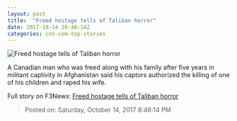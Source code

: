 ```yaml
---
layout: post
title:  "Freed hostage tells of Taliban horror"
date: 2017-10-14 20:48:14Z
categories: cnn-com-top-stories
---
```


![Freed hostage tells of Taliban horror](http://cdn.cnn.com/cnnnext/dam/assets/171012115610-taliban-family-release-1-super-tease.jpg)

A Canadian man who was freed along with his family after five years in militant captivity in Afghanistan said his captors authorized the killing of one of his children and raped his wife.


Full story on F3News: [Freed hostage tells of Taliban horror](http://www.f3nws.com/n/DQhRpC)

> Posted on: Saturday, October 14, 2017 8:48:14 PM
